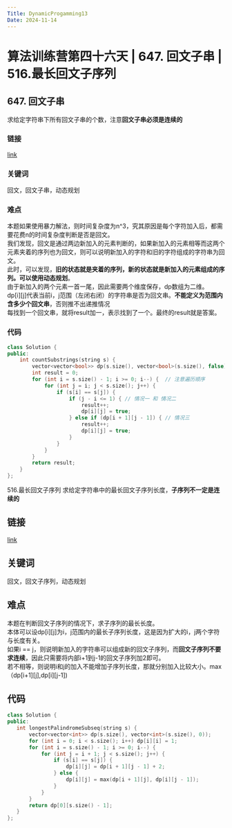 ```yaml
---
Title: DynamicProgamming13
Date: 2024-11-14
---
```

# 算法训练营第四十六天 | 647. 回文子串 | 516.最长回文子序列
## 647. 回文子串
求给定字符串下所有回文子串的个数，注意**回文子串必须是连续的**
### 链接
[link](https://leetcode.cn/problems/palindromic-substrings/)
### 关键词
回文，回文子串，动态规划
### 难点
本题如果使用暴力解法，则时间复杂度为n^3，究其原因是每个字符加入后，都需要花费n的时间复杂度判断是否是回文。\
我们发现，回文是通过两边新加入的元素判断的，如果新加入的元素相等而这两个元素夹着的序列也为回文，则可以说明新加入的字符和旧的字符组成的字符串为回文。\
此时，可以发现，**旧的状态就是夹着的序列，新的状态就是新加入的元素组成的序列。可以使用动态规划**。\
由于新加入的两个元素一首一尾，因此需要两个维度保存，dp数组为二维。\
dp[i][j]代表当前i，j范围（左闭右闭）的字符串是否为回文串。**不能定义为范围内含多少个回文串**，否则推不出递推情况\
每找到一个回文串，就将result加一，表示找到了一个。最终的result就是答案。
### 代码
~~~c++
class Solution {
public:
    int countSubstrings(string s) {
        vector<vector<bool>> dp(s.size(), vector<bool>(s.size(), false));
        int result = 0;
        for (int i = s.size() - 1; i >= 0; i--) {  // 注意遍历顺序
            for (int j = i; j < s.size(); j++) {
                if (s[i] == s[j]) {
                    if (j - i <= 1) { // 情况一 和 情况二
                        result++;
                        dp[i][j] = true;
                    } else if (dp[i + 1][j - 1]) { // 情况三
                        result++;
                        dp[i][j] = true;
                    }
                }
            }
        }
        return result;
    }
};
~~~
 516.最长回文子序列
 求给定字符串中的最长回文子序列长度，**子序列不一定是连续的**
 ## 链接
 [link](https://leetcode.cn/problems/longest-palindromic-subsequence/)
 ## 关键词
 回文，回文子序列，动态规划
 ## 难点
 本题在判断回文子序列的情况下，求子序列的最长长度。\
 本体可以设dp[i][j]为i，j范围内的最长子序列长度，这是因为扩大的i，j两个字符与长度有关。\
 如果i == j，则说明新加入的字符串可以组成新的回文子序列，而**回文子序列不要求连续**，因此只需要将内部i+1到j-1的回文子序列加2即可。\
 若不相等，则说明i和j的加入不能增加子序列长度，那就分别加入比较大小。max（dp[i+1][j],dp[i][j-1])
 ## 代码
 ~~~C++
class Solution {
public:
    int longestPalindromeSubseq(string s) {
        vector<vector<int>> dp(s.size(), vector<int>(s.size(), 0));
        for (int i = 0; i < s.size(); i++) dp[i][i] = 1;
        for (int i = s.size() - 1; i >= 0; i--) {
            for (int j = i + 1; j < s.size(); j++) {
                if (s[i] == s[j]) {
                    dp[i][j] = dp[i + 1][j - 1] + 2;
                } else {
                    dp[i][j] = max(dp[i + 1][j], dp[i][j - 1]);
                }
            }
        }
        return dp[0][s.size() - 1];
    }
};
~~~
